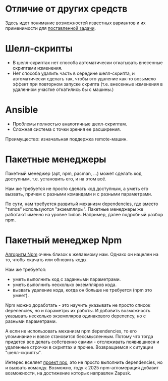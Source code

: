 Отличие от других средств
=========================
Здесь идет понимание возможностей известных вариантов и их применимости для [поставленной задачи](1-task.md).

# Шелл-скрипты
* В шелл-скриптах нет способа автоматически откатывать внесенные скриптами изменения.
* Нет способа удалить часть в середине шелл-скрипта, и автоматически сделать так,
чтобы это удаление как-то возымело эффект при повторном запуске скрипта
(т.е. внесенные изменения в удаленном участке откатились бы с машины.)

# Ansible
* Проблемы полностью аналогичные шелл-скриптам.
* Сложная система с точки зрения ее расширения.

Преимущество: изначальная поддержка remote-машин.

# Пакетные менеджеры
Пакетный менеджер (apt, npm, pacman, ...) может сделать код доступным, т.е. установить его, и на этом всё.

Нам же требуется не просто сделать код доступным, а уметь его вызвать, причем с разными командами и с разными параметрами.

По сути, нам требуется развитый механизм dependencies, где вместо "типов" используются "экземпляры".
Пакетные менеджеры же работают именно на уровне типов. Например, далее подробный разбор npm.


# Пакетный менеджер Npm

[Алгоритм Npm](https://docs.npmjs.com/cli/install#algorithm) очень близок к желаемому нам.
Однако он нацелен на то, чтобы скачать или обновить коды.

Нам же требуется:
- уметь выполнить код с заданными параметрами.
- уметь выполнить несколько экземпляров кода.
- вызвать удаление кода, когда он больше не требуется (npm это умеет).

Npm можно доработать - это научить указывать не просто список depenencies, 
но и параметры их работы. И добавить возможность указывать несколько экземпляров 
одинакового depenency, но с разными параметрами.

А если не использовать механизм npm dependencies, то его упоминание и вовсе становится бессмысленным. 
Потому что тогда придется все делать собственно самим - отслеживать появившиеся и удаленные
строчки в скриптах и прочее. Возвращаемся к ситуации "шелл-скрипты".

Интерес вселяет [проект npx](https://medium.com/devschacht/introducing-npx-an-npm-package-runner-a72a658cd9e6), 
это не просто выполнить dependencies, но и вызвать команду. Возможно, году к 2025 npm-агломерация добавит возможности,
на достижение которых направлен Zapusk.


